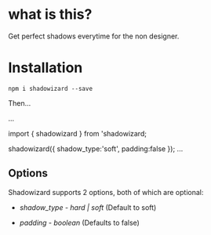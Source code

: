 # what is this?

Get perfect shadows everytime for the non designer.

# Installation

`npm i shadowizard --save`

Then...

...

import { shadowizard } from 'shadowizard;

shadowizard({
    shadow_type:'soft',
    padding:false
});
...

## Options

Shadowizard supports 2 options, both of which are optional:

* *shadow_type* - _hard | soft_ (Default to soft)

* *padding* - _boolean_ (Defaults to false)